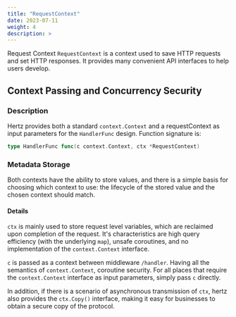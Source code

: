 ```yaml
---
title: "RequestContext"
date: 2023-07-11
weight: 4
description: >
---
```


Request Context `RequestContext` is a context used to save HTTP requests and set HTTP responses. It provides many convenient API interfaces to help users develop.

## Context Passing and Concurrency Security

### Description

Hertz provides both a standard `context.Context` and a requestContext as input parameters for the `HandlerFunc` design. Function signature is:

```go
type HandlerFunc func(c context.Context, ctx *RequestContext)
```

### Metadata Storage

Both contexts have the ability to store values, and there is a simple basis for choosing which context to use: the lifecycle of the stored value and the chosen context should match.

#### Details
 
`ctx` is mainly used to store request level variables, which are reclaimed upon completion of the request. It's characteristics are high query efficiency (with the underlying `map`), unsafe coroutines, and no implementation of the `context.Context` interface.

`c` is passed as a context between middleware `/handler`. Having all the semantics of `context.Context`, coroutine security. For all places that require the `context.Context` interface as input parameters, simply pass `c` directly.

In addition, if there is a scenario of asynchronous transmission of `ctx`, hertz also provides the `ctx.Copy()` interface, making it easy for businesses to obtain a secure copy of the protocol.
